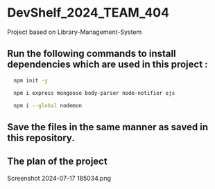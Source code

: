 # DevShelf_2024_TEAM_404
Project based on Library-Management-System

## Run the following commands to install  dependencies which are used in this project :
```bash
  npm init -y
```
```bash
  npm i express mongoose body-parser node-notifier ejs 
```
```bash
  npm i --global nodemon
```
## Save the files in the same manner as saved in this repository.
## The plan of the project
Screenshot 2024-07-17 185034.png



